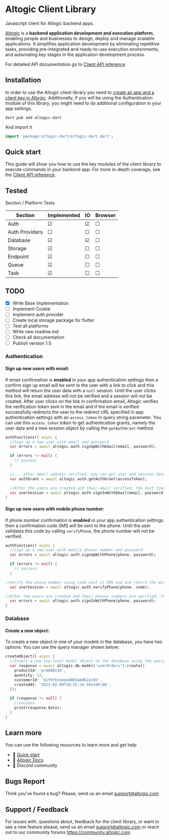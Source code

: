 # Altogic Client Library

Javascript client for Altogic backend apps.

[Altogic](https://altogic.com) is a **backend application development and execution platform**, enabling people and
businesses to design, deploy and manage scalable applications. It simplifies application development by eliminating
repetitive tasks, providing pre-integrated and ready-to-use execution environments, and automating key stages in the
application development process.

For detailed API documentation go to
[Client API reference](https://clientapi.altogic.com/v1.3.1/modules.html)

## Installation

In order to use the Altogic client library you need to <u>create an app and a client key in Altogic</u>. Additionally,
if you will be using the Authentication module of this library, you might need to do additional configuration in your
app settings.

````commandline
dart pub add altogic-dart
````

And import it

````dart
import 'package:altogic-dart/altogic-dart.dart';
````

## Quick start

This guide will show you how to use the key modules of the client library to execute commands in your backend app. For
more in-depth coverage, see the
[Client API reference](https://clientapi.altogic.com/v1.3.1/modules.html).

## Tested

Section / Platform Tests

| Section        | Implemented | IO      | Browser |
|----------------|-------------|---------|---------|
| Auth           | &#9745;     | &#9745; | &#9744; |
| Auth Providers | &#9744;     | &#9744; | &#9744; |
| Database       | &#9745;     | &#9745; | &#9744; |
| Storage        | &#9745;     | &#9744; | &#9744; |
| Endpoint       | &#9745;     | &#9744; | &#9744; |
| Queue          | &#9745;     | &#9744; | &#9744; |
| Task           | &#9745;     | &#9744; | &#9744; |


## TODO

- [x] Write Base Implementation
- [ ] Implement Cookie
- [ ] Implement auth provider
- [ ] Create local storage package for flutter
- [ ] Test all platforms
- [ ] Write new readme.md
- [ ] Check all documentation
- [ ] Publish version 1.0

### Authentication

#### **Sign up new users with email:**

If email confirmation is **enabled** in your app authentication settings then a confirm sign up email will be sent to
the user with a link to click and this method will return the user data with a
`null` session. Until the user clicks this link, the email address will not be verified and a session will not be
created. After user clicks on the link in confirmation email, Altogic verifies the verification token sent in the email
and if the email is verified successfully redirects the user to the redirect URL specified in app authentication
settings with an `access_token` in query string parameter. You can use this `access_token` token to get authentication
grants, namely the user data and a new session object by calling the `getAuthGrant` method.

```dart
authFunctions() async {
  //Sign up a new user with email and password
  var errors = await altogic.auth.signUpWithEmail(email, password);

  if (errors != null) {
    // success
  }

  //... after email address verified, you can get user and session data using the accessToken
  var authGrant = await altogic.auth.getAuthGrant(accessToken);

  //After the users are created and their email verified, the next time the users wants to sign in to their account, you can use the sign in method to authenticate them
  var userSession = await altogic.auth.signInWithEmail(email, password);
}
```

#### **Sign up new users with mobile phone number:**

If phone number confirmation is **enabled** in your app authentication settings then a confirmation code SMS will be
sent to the phone. Until the user validates this code by calling `verifyPhone`, the phone number will not be verified.

```dart
authFunction() async {
  //Sign up a new user with mobile phonec number and password
  var errors = await altogic.auth.signUpWithPhone(phone, password);

  if (errors != null) {
    // success
  }

//Verify the phone number using code sent in SMS and and return the auth grants (e.g., session)
  var userSession = await altogic.auth.verifyPhone(phone, code);

//After the users are created and their phones numbers are verified, the next time the users wants to sign in to their account, you can use the sign in method to authenticate them
  var errors = await altogic.auth.signInWithPhone(phone, password);
}
```

[//]: # (#### **Sign up/sign-in users with an oAuth provider:**)

[//]: # ()

[//]: # (Signs in a user using the Oauth2 flow of the specified provider. Calling this method with the name of the sign in)

[//]: # (provider will redirect user to the relevant login page of the provider. If the provider sign in completes successfully,)

[//]: # (Altogic directs the user to the redirect URL with an)

[//]: # (`access_token` as query string parameter that you can use to fetch the authentication grants &#40;e.g., user and session)

[//]: # (data&#41;. Please note that you need to make specific configuration at the provider to retrieve client id and client secret)

[//]: # (to use this method.)

[//]: # ()

[//]: # (```js)

[//]: # (//Sign in or sign up a user using Google as the oAuth provider)

[//]: # (altogic.auth.signInWithProvider&#40;'google'&#41;;)

[//]: # ()

[//]: # (//... after oAuth provider sign-in, you can get user and session data using the accessToken)

[//]: # (const {user, session, errors} = await altogic.auth.getAuthGrant&#40;accessToken&#41;;)

[//]: # (```)

### Database

#### **Create a new object:**

To create a new object in one of your models in the database, you have two options. You can use the query manager shown
below:

```dart
createObject() async {
  //Insert a new top-level model object to the database using the query builder
  var response = await altogic.db.model('userOrders').create({
    productId: 'prd000234',
    quantity: 12,
    customerId: '61fbf6ceeeed063ab062ac05',
    createdAt: '2022-02-09T10:55:34.562+00:00',
  });

  if (response != null) {
    //success
    print(response.data);
  }
}
```

[//]: # ()
[//]: # (Or you can use an object manager:)

[//]: # ()
[//]: # (```js)

[//]: # (//Insert a new top-level model object to the database using the object manager)

[//]: # (const {data, errors} = await altogic.db.model&#40;'userOrders'&#41;.object&#40;&#41;.create&#40;{)

[//]: # (    productId: 'prd000234',)

[//]: # (    quantity: 12,)

[//]: # (    customerId: '61fbf6ceeeed063ab062ac05',)

[//]: # (    createdAt: '2022-02-09T10:55:34.562+00:00',)

[//]: # (}&#41;;)

[//]: # (```)

[//]: # ()
[//]: # (#### **Update an object:**)

[//]: # ()
[//]: # (You can use two ways to update an object in the database. You can use an object manager shown below to update an object.)

[//]: # ()
[//]: # (```js)

[//]: # (//Upates a users address identified by '61f958dc3692b8462a9d31a1' to a new one)

[//]: # (const {data, errors} = await altogic.db)

[//]: # (    .model&#40;'users.address'&#41;)

[//]: # (    .object&#40;'61f958dc3692b8462a9d31a1'&#41;)

[//]: # (    .update&#40;{)

[//]: # (        city: 'Chicago',)

[//]: # (        street: '1234 W Chestnut',)

[//]: # (        zipcode: '60610',)

[//]: # (        state: 'IL',)

[//]: # (        country: 'US',)

[//]: # (    }&#41;;)

[//]: # ()
[//]: # (//Increments the likeCount of a wallpost identified by id '62064c7eff64b91975a599b4' by 1)

[//]: # (const {data, errors} = await altogic.db)

[//]: # (    .model&#40;'wallposts'&#41;)

[//]: # (    .object&#40;'62064c7eff64b91975a599b4'&#41;)

[//]: # (    .updateFields&#40;{field: 'likeCount', updateType: 'increment', value: 1}&#41;;)

[//]: # (```)

[//]: # ()
[//]: # (Or you can use a query manager to perform update operation. Below examples perform exactly the same updates as the above)

[//]: # (methods.)

[//]: # ()
[//]: # (```js)

[//]: # (//Upates the an object using a query builder)

[//]: # (const result = await altogic.db)

[//]: # (    .model&#40;'users.address'&#41;)

[//]: # (    .filter&#40;'_id == "61f958dc3692b8462a9d31a1"'&#41;)

[//]: # (    .update&#40;{)

[//]: # (        city: 'Chicago',)

[//]: # (        street: '1234 W Chestnut',)

[//]: # (        zipcode: '60610',)

[//]: # (        state: 'IL',)

[//]: # (        country: 'US',)

[//]: # (    }&#41;;)

[//]: # ()
[//]: # (//Increments the likeCount of a wallpost identified by id '62064c7eff64b91975a599b4' by 1 using the query builder)

[//]: # (const {data, errors} = await altogic.db)

[//]: # (    .model&#40;'wallposts'&#41;)

[//]: # (    .filter&#40;'_id == "62064c7eff64b91975a599b4"'&#41;)

[//]: # (    .updateFields&#40;{field: 'likeCount', updateType: 'increment', value: 1}&#41;;)

[//]: # (```)

[//]: # ()
[//]: # (#### **Delete an object:**)

[//]: # ()
[//]: # (```js)

[//]: # (//Delete an order identified by id '62064163ae99b3a645705667' from userOrders)

[//]: # (const {errors} = await altogic.db.model&#40;'userOrders'&#41;.object&#40;'62064163ae99b3a645705667'&#41;.delete&#40;&#41;;)

[//]: # ()
[//]: # (//Alternatively you can use a query builder to delete an object)

[//]: # (const {errors} = await altogic.db)

[//]: # (    .model&#40;'userOrders'&#41;)

[//]: # (    .filter&#40;'_id == "62064163ae99b3a645705667"'&#41;)

[//]: # (    .delete&#40;&#41;;)

[//]: # (```)

[//]: # ()
[//]: # (#### **Query data:**)

[//]: # ()
[//]: # (```js)

[//]: # (//Gets the first 100 orders with basket size greater than $50 and having more than 3 items and sorts them by descending orderDate)

[//]: # (await altogic.db)

[//]: # (    .model&#40;'userOrders'&#41;)

[//]: # (    .filter&#40;'totalAmount > 50 && totalQuantity > 3'&#41;)

[//]: # (    .sort&#40;'orderDate', 'desc'&#41;)

[//]: # (    .limit&#40;100&#41;)

[//]: # (    .page&#40;1&#41;)

[//]: # (    .get&#40;&#41;;)

[//]: # (```)

[//]: # ()
[//]: # (### RESTful Endpoints &#40;i.e., cloud functions&#41;)

[//]: # ()
[//]: # (In Altogic, you can define your app RESTful endpoints and associted services. You can think of services as your cloud)

[//]: # (functions and you define your app services in Altogic Designer. When the endpoint is called, the associated service &#40;)

[//]: # (i.e., cloud function&#41; is executed. The client library endpoints module provide the methods to make POST, PUT, GET and)

[//]: # (DELETE requests to your app endpoints.)

[//]: # ()
[//]: # (```js)

[//]: # (//Make a GET request to /orders/{orderId} endpoint)

[//]: # (//...)

[//]: # (let orderId = '620949ee991edfba3ee644e7';)

[//]: # (const {data, errors} = await altogic.endpoint.get&#40;`/orders/${orderId}`&#41;;)

[//]: # (```)

[//]: # ()
[//]: # (```js)

[//]: # (//Make a POST request to /wallposts/{postId}/comments endpoint)

[//]: # (//...)

[//]: # (let postId = '62094b43f7205e7d78082504';)

[//]: # (const {data, errors} = await altogic.endpoint.post&#40;`/wallposts/${postId}/comments`, {)

[//]: # (    userId: '620949ee991edfba3ee644e7',)

[//]: # (    comment: 'Awesome product. Would be better if you could add tagging people in comments.',)

[//]: # (}&#41;;)

[//]: # (```)

[//]: # ()
[//]: # (```js)

[//]: # (//Make a DELETE request to /wallposts/{postId}/comments/{commentId} endpoint)

[//]: # (//...)

[//]: # (let postId = '62094b4dfcc106baba52c8ec';)

[//]: # (let commentId = '62094b66fc475bdd5a2bfa48';)

[//]: # (const {data, errors} = await altogic.endpoint.delete&#40;`/wallpost/${postId}/comments/${commentId}`&#41;;)

[//]: # (```)

[//]: # ()
[//]: # (```js)

[//]: # (//Make a PUT request to /users/{userId}/address)

[//]: # (//...)

[//]: # (let userId = '62094b734848b88ff50c2ab0';)

[//]: # (const {data, errors} = await altogic.endpoint.put&#40;`/users/${userId}/address`, {)

[//]: # (    city: 'Chicago',)

[//]: # (    street: '121 W Chestnut',)

[//]: # (    zipcode: '60610',)

[//]: # (    state: 'IL',)

[//]: # (    country: 'US',)

[//]: # (}&#41;;)

[//]: # (```)

[//]: # ()
[//]: # (### Document storage)

[//]: # ()
[//]: # (This module allows you manage your app's cloud storage buckets and files. You store your files, documents, images etc.)

[//]: # (under buckets, which are the basic containers that hold your application data. You typically create a bucket and upload)

[//]: # (files/objects to this bucket.)

[//]: # ()
[//]: # (#### **Create a bucket:**)

[//]: # ()
[//]: # (```js)

[//]: # (/*)

[//]: # (Creates a bucket names profile-images with default privacy setting of public, meaning that when you add a file to a bucket and if the file did not specify public/private setting, then it will be marked as publicly accessible through its URL)

[//]: # (*/)

[//]: # (await altogic.storage.createBucket&#40;'profile-images', true&#41;;)

[//]: # (```)

[//]: # ()
[//]: # (#### **Upload a file:**)

[//]: # ()
[//]: # (```js)

[//]: # (//Uploads a file to the profiles-images bucket)

[//]: # (const fileToUpload = event.target.files[0];)

[//]: # (const result = await altogic.storage)

[//]: # (    .bucket&#40;'profile-images'&#41;)

[//]: # (    .upload&#40;fileToUpload.name, fileToUpload&#41;;)

[//]: # ()
[//]: # (//If you would like to have a progress indicator during file upload you can also provide a callback function)

[//]: # (const result = await altogic.storage)

[//]: # (    .bucket&#40;'profile-images'&#41;)

[//]: # (    .upload&#40;fileToUpload.name, fileToUpload, {)

[//]: # (        onProgress: &#40;uploaded, total, percent&#41; =>)

[//]: # (            console.log&#40;`progress: ${uploaded}/${total} ${percent}`&#41;,)

[//]: # (    }&#41;;)

[//]: # (```)

[//]: # ()
[//]: # (#### **List files in a bucket:**)

[//]: # ()
[//]: # (```js)

[//]: # (//Returns the list of files in bucket profile-images sorted by their size in ascending order)

[//]: # (const result = await altogic.storage.bucket&#40;'profile-images'&#41;.listFiles&#40;{)

[//]: # (    returnCountInfo: true,)

[//]: # (    sort: {field: 'size', direction: 'asc'},)

[//]: # (}&#41;;)

[//]: # ()
[//]: # (/*)

[//]: # (You can also apply filters and paginate over the files. Below call returns the first 100 of files which are marked as public and sorted by their size in ascending order)

[//]: # (*/)

[//]: # (const result = await altogic.storage.bucket&#40;'profile-images'&#41;.listFiles&#40;'isPublic == true', {)

[//]: # (    returnCountInfo: true,)

[//]: # (    limit: 100,)

[//]: # (    page: 1,)

[//]: # (    sort: {field: 'size', direction: 'asc'},)

[//]: # (}&#41;;)

[//]: # (```)

[//]: # ()
[//]: # (### Cache)

[//]: # ()
[//]: # (You can use the Altogic client library to cache simple key-value pairs at a high-speed data storage layer &#40;Redis&#41; to)

[//]: # (speed up data set and get operations.)

[//]: # ()
[//]: # (```js)

[//]: # (//Store items in cache)

[//]: # (const {errors} = await altogic.cache.set&#40;'lastUserOrder', {)

[//]: # (    productId: 'prd000234',)

[//]: # (    quantity: 12,)

[//]: # (    customerId: '61fbf6ceeeed063ab062ac05',)

[//]: # (    createdAt: '2022-02-09T10:55:34.562+00:00',)

[//]: # (}&#41;;)

[//]: # ()
[//]: # (//Get the item stored in cache)

[//]: # (const result = await altogic.cache.get&#40;'lastUserOrder'&#41;;)

[//]: # (```)

[//]: # ()
[//]: # (### Message queue)

[//]: # ()
[//]: # (The queue manager allows different parts of your application to communicate and perform activities asynchronously. A)

[//]: # (message queue provides a buffer that temporarily stores messages and dispatches them to their consuming service. With)

[//]: # (the client library you can submit messages to a message queue for asychronous processing. After the message is)

[//]: # (submitted, the routed service defined in your message queue configuration is invoked. This routed service processes the)

[//]: # (input message and performs necessary tasks defined in its service flow.)

[//]: # ()
[//]: # (```js)

[//]: # (//Submit a message to a queuer for asychronous processing)

[//]: # (const {info, errors} = await altogic.queue.submitMessage&#40;queueName, messageBody&#41;;)

[//]: # ()
[//]: # (//Get the status of submitted message whether it has been completed processing or not)

[//]: # (const result = await altogic.queue.getMessageStatus&#40;info.messageId&#41;;)

[//]: # (```)

[//]: # ()
[//]: # (### Scheduled tasks &#40;i.e., cron jobs&#41;)

[//]: # ()
[//]: # (The client library task manager allows you to manually trigger service executions of your scheduled tasks which actually)

[//]: # (ran periodically at fixed times, dates, or intervals.)

[//]: # ()
[//]: # (Typically, a scheduled task runs according to its defined execution schedule. However, with Altogic's client library by)

[//]: # (calling the `runOnce` method, you can manually run scheduled tasks ahead of their actual execution schedule.)

[//]: # ()
[//]: # (```js)

[//]: # (//Manually run a task)

[//]: # (const {info, errors} = await altogic.queue.runOnce&#40;taskName&#41;;)

[//]: # ()
[//]: # (//Get the status of the manually triggered task whether it has been completed processing or not)

[//]: # (const result = await altogic.queue.getTaskStatus&#40;info.taskId&#41;;)

[//]: # (```)

## Learn more

You can use the following resources to learn more and get help

- 🚀 [Quick start](https://docs.altogic.com/quick-start)
- 📜 [Altogic Docs](https://docs.altogic.com)
- 💬 Discord community

## Bugs Report

Think you’ve found a bug? Please, send us an email support@altogic.com

## Support / Feedback

For issues with, questions about, feedback for the client library, or want to see a new feature please, send us an email
support@altogic.com or reach out to our community forums
https://community.altogic.com
